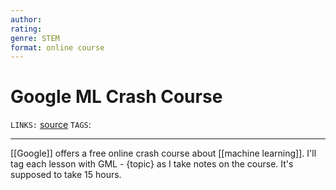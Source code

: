 ```yaml
---
author: 
rating:
genre: STEM
format: online course
---
```

# Google ML Crash Course
`LINKS:` [source](https://developers.google.com/machine-learning/crash-course)
`TAGS`: 

---
[[Google]] offers a free online crash course about [[machine learning]]. I'll tag each lesson with GML - {topic} as I take notes on the course. It's supposed to take 15 hours. 